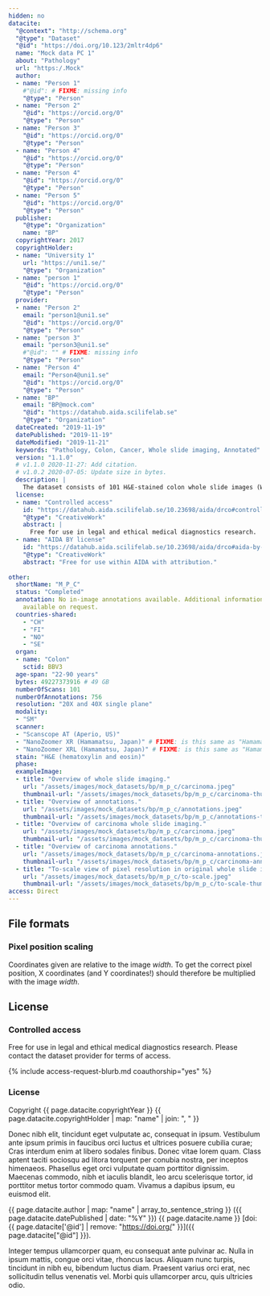 ```yaml
---
hidden: no
datacite:
  "@context": "http://schema.org"
  "@type": "Dataset"
  "@id": "https://doi.org/10.123/2mltr4dp6"
  name: "Mock data PC 1"
  about: "Pathology"
  url: "https:/.Mock"
  author:
  - name: "Person 1"
    #"@id": # FIXME: missing info
    "@type": "Person"
  - name: "Person 2"
    "@id": "https://orcid.org/0"
    "@type": "Person"
  - name: "Person 3"
    "@id": "https://orcid.org/0"
    "@type": "Person"
  - name: "Person 4"
    "@id": "https://orcid.org/0"
    "@type": "Person"
  - name: "Person 4"
    "@id": "https://orcid.org/0"
    "@type": "Person"
  - name: "Person 5"
    "@id": "https://orcid.org/0"
    "@type": "Person"
  publisher:
    "@type": "Organization"
    name: "BP"
  copyrightYear: 2017
  copyrightHolder:
  - name: "University 1"
    url: "https://uni1.se/"
    "@type": "Organization"
  - name: "person 1"
    "@id": "https://orcid.org/0"
    "@type": "Person"
  provider:
  - name: "Person 2"
    email: "person1@uni1.se"
    "@id": "https://orcid.org/0"
    "@type": "Person"
  - name: "person 3"
    email: "person3@uni1.se"
    #"@id": "" # FIXME: missing info
    "@type": "Person"        
  - name: "Person 4"
    email: "Person4@uni1.se"
    "@id": "https://orcid.org/0"
    "@type": "Person"
  - name: "BP"
    email: "BP@mock.com"
    "@id": "https://datahub.aida.scilifelab.se"
    "@type": "Organization"
  dateCreated: "2019-11-19"
  datePublished: "2019-11-19"
  dateModified: "2019-11-21"
  keywords: "Pathology, Colon, Cancer, Whole slide imaging, Annotated"
  version: "1.1.0"
  # v1.1.0 2020-11-27: Add citation.
  # v1.0.2 2020-07-05: Update size in bytes.
  description: |
    The dataset consists of 101 H&E-stained colon whole slide images (WSI)
  license:
  - name: "Controlled access"
    id: "https://datahub.aida.scilifelab.se/10.23698/aida/drco#controlled-access"
    "@type": "CreativeWork"
    abstract: |
      Free for use in legal and ethical medical diagnostics research.
  - name: "AIDA BY license"
    id: "https://datahub.aida.scilifelab.se/10.23698/aida/drco#aida-by-license"
    "@type": "CreativeWork"
    abstract: "Free for use within AIDA with attribution."
 
other:
  shortName: "M_P_C"
  status: "Completed"
  annotation: No in-image annotations available. Additional information at case level
    available on request.    
  countries-shared:
    - "CH"
    - "FI"
    - "NO"
    - "SE"
  organ:
  - name: "Colon"
    sctid: BBV3
  age-span: "22-90 years"
  bytes: 49227373916 # 49 GB
  numberOfScans: 101
  numberOfAnnotations: 756
  resolution: "20X and 40X single plane"
  modality:
  - "SM"
  scanner:
  - "Scanscope AT (Aperio, US)"
  - "NanoZoomer XR (Hamamatsu, Japan)" # FIXME: is this same as "Hamamatsu NanoZoomer-XR C12000 series 2013"?
  - "NanoZoomer XRL (Hamamatsu, Japan)" # FIXME: is this same as "Hamamatsu NanoZoomer 2.0 HT C9600 series 2013"
  stain: "H&E (hematoxylin and eosin)"
  phase:
  exampleImage:
  - title: "Overview of whole slide imaging."
    url: "/assets/images/mock_datasets/bp/m_p_c/carcinoma.jpeg"
    thumbnail-url: "/assets/images/mock_datasets/bp/m_p_c/carcinoma-thumbnail.jpeg"
  - title: "Overview of annotations."
    url: "/assets/images/mock_datasets/bp/m_p_c/annotations.jpeg"
    thumbnail-url: "/assets/images/mock_datasets/bp/m_p_c/annotations-thumbnail.jpeg"
  - title: "Overview of carcinoma whole slide imaging."
    url: "/assets/images/mock_datasets/bp/m_p_c/carcinoma.jpeg"
    thumbnail-url: "/assets/images/mock_datasets/bp/m_p_c/carcinoma-thumbnail.jpeg"
  - title: "Overview of carcinoma annotations."
    url: "/assets/images/mock_datasets/bp/m_p_c/carcinoma-annotations.jpeg"
    thumbnail-url: "/assets/images/mock_datasets/bp/m_p_c/carcinoma-annotations-thumbnail.jpeg"
  - title: "To-scale view of pixel resolution in original whole slide imaging data."
    url: "/assets/images/mock_datasets/bp/m_p_c/to-scale.jpeg"
    thumbnail-url: "/assets/images/mock_datasets/bp/m_p_c/to-scale-thumbnail.jpeg"
access: Direct
---
```


## File formats
### Pixel position scaling
Coordinates given are relative to the image *width*. To get the correct pixel
position, X coordinates (and Y coordinates!) should therefore be multiplied with
the image *width*.

## License
### Controlled access
Free for use in legal and ethical medical diagnostics research.
Please contact the dataset provider for terms of access.

{% include access-request-blurb.md coauthorship="yes" %}

### License
Copyright
{{ page.datacite.copyrightYear }}
{{ page.datacite.copyrightHolder | map: "name" |  join: ", " }}

Donec nibh elit, tincidunt eget vulputate ac, consequat in ipsum. Vestibulum ante ipsum primis in faucibus orci luctus et ultrices posuere cubilia curae; Cras interdum enim at libero sodales finibus. Donec vitae lorem quam. Class aptent taciti sociosqu ad litora torquent per conubia nostra, per inceptos himenaeos. Phasellus eget orci vulputate quam porttitor dignissim. Maecenas commodo, nibh et iaculis blandit, leo arcu scelerisque tortor, id porttitor metus tortor commodo quam. Vivamus a dapibus ipsum, eu euismod elit.

{{ page.datacite.author | map: "name" | array_to_sentence_string }}
({{ page.datacite.datePublished | date: "%Y" }})
{{ page.datacite.name }}
[doi:{{ page.datacite['@id'] | remove: "https://doi.org/" }}]({{ page.datacite["@id"] }}).

 Integer tempus ullamcorper quam, eu consequat ante pulvinar ac. Nulla in ipsum mattis, congue orci vitae, rhoncus lacus. Aliquam nunc turpis, tincidunt in nibh eu, bibendum luctus diam. Praesent varius orci erat, nec sollicitudin tellus venenatis vel. Morbi quis ullamcorper arcu, quis ultricies odio.
